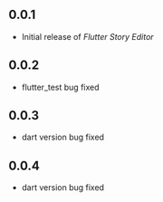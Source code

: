 
## 0.0.1

* Initial release of *Flutter Story Editor*

## 0.0.2
- flutter_test bug fixed

## 0.0.3
- dart version bug fixed

## 0.0.4
- dart version bug fixed